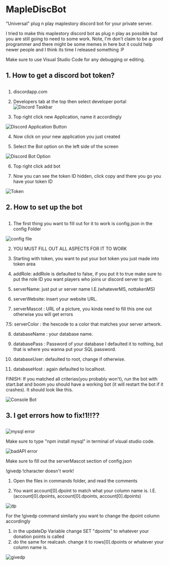 # MapleDiscBot
"Universal" plug n play maplestory discord bot for your private server.

I tried to make this maplestory discord bot as plug n play as possible but you are still going to need to some work.
Note, I'm don't claim to be a good programmer and there might be some memes in here but it could help newer people
and I think its time I released something :P

Make sure to use Visual Studio Code for any debugging or editing.

## 1. How to get a discord bot token? <h2>
1. discordapp.com
  
2. Developers tab at the top then select developer portal
![Discord Taskbar](https://media.discordapp.net/attachments/631249406775132182/722900574022139925/fa160fc47785eeb2a73f763244dcef34.png)

3. Top right click new Application, name it accordingly
  
![Discord Application Button](https://cdn.discordapp.com/attachments/631249406775132182/722901729573863424/eb9cd2edd04845b4a5a9581f7f897cc1.png)

4. Now click on your new application you just created

5. Select the Bot option on the left side of the screen

![Discord Bot Option](https://cdn.discordapp.com/attachments/631249406775132182/722902298896105544/454736b9a5d5ce7e45dc2aedad8b8d34.png)

6. Top right click add bot

7. Now you can see the token ID hidden, click copy and there you go you have your token ID

![Token](https://cdn.discordapp.com/attachments/631249406775132182/722902431893028905/e6a8b8f3fae0e3f6650d7e5e6ac148b8.png)

## 2. How to set up the bot <h2>
1. The first thing you want to fill out for it to work is config.json in the config Folder
  
![config file](https://cdn.discordapp.com/attachments/631249406775132182/722903468884623360/9374ffcdfbe7479e389cbbe079fb83d5.png)

2. YOU MUST FILL OUT ALL ASPECTS FOR IT TO WORK

3. Starting with token, you want to put your bot token you just made into token area

4. addRole: addRole is defaulted to false, if you put it to true make sure to put the role ID you want players who joins ur discord server to get.

5. serverName: just put ur server name I.E.(whateverMS, nottakenMS)

6. serverWebsite: insert your website URL.

7. serverMascot : URL of a picture, you kinda need to fill this one out otherwise you will get errors

7.5: serverColor : the hexcode to a color that matches your server artwork.

8. databaseName : your database name.

9. databasePass : Password of your database I defaulted it to nothing, but that is where you wanna put your SQL password.

10. databaseUser: defaulted to root, change if otherwise.

11. databaseHost : again defaulted to localhost.

FINISH: If you matched all criterias(you probably won't), run the bot with start.bat and boom you should have a working bot (it will restart the bot if it crashes).
It should look like this.

![Console Bot](https://cdn.discordapp.com/attachments/631249406775132182/722905288268578877/e24282ae54c99746c077e6b13d69e049.png)

## 3. I get errors how to fix!1!!?? <h2>
  
![mysql error](https://media.discordapp.net/attachments/696165783272685568/722896954270417239/unknown.png)

Make sure to type "npm install mysql" in terminal of visual studio code.


![badAPI error](https://media.discordapp.net/attachments/696165783272685568/722899994956529715/unknown.png?width=1061&height=154)

Make sure to fill out the serverMascot section of config.json


!givedp !character doesn't work!

1. Open the files in commands folder, and read the comments

2. You want account[0].dpoint to match what your column name is. I.E. (account[0].dpoints, account[0].dpoints, account[0].dpoints)

![dp](https://media.discordapp.net/attachments/631249406775132182/722919637783674990/d4ac0dbac50cf15a3ed1a29c298362e3.png)

For the !givedp command similarly you want to change the dpoint column accordingly
1. in the updateDp Variable change SET "dpoints" to whatever your donation points is called
2. do the same for realcash. change it to rows[0].dpoints or whatever your column name is.

![givedp](https://cdn.discordapp.com/attachments/631249406775132182/722920371485147186/e5ddd7403d0bf5463b834a6ee725f084.png)

